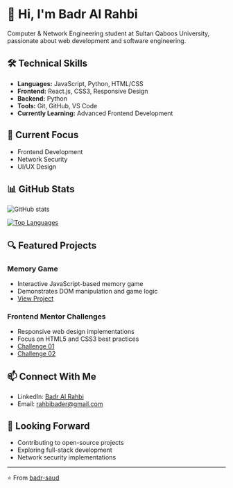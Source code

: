 # 👋 Hi, I'm Badr Al Rahbi

Computer & Network Engineering student at Sultan Qaboos University, passionate about web development and software engineering.

## 🛠 Technical Skills
- **Languages:** JavaScript, Python, HTML/CSS
- **Frontend:** React.js, CSS3, Responsive Design
- **Backend:** Python
- **Tools:** Git, GitHub, VS Code
- **Currently Learning:** Advanced Frontend Development

## 🎯 Current Focus
- Frontend Development
- Network Security
- UI/UX Design

## 📊 GitHub Stats

![GitHub stats](https://github-readme-stats.vercel.app/api?username=badr-saud&show_icons=true&theme=dark)

[![Top Languages](https://github-readme-stats.vercel.app/api/top-langs/?username=badr-saud&layout=compact&theme=dark)](https://github.com/badr-saud/github-readme-stats)

## 🔍 Featured Projects

### Memory Game
- Interactive JavaScript-based memory game
- Demonstrates DOM manipulation and game logic
- [View Project](https://github.com/badr-saud/memory-game)

### Frontend Mentor Challenges
- Responsive web design implementations
- Focus on HTML5 and CSS3 best practices
- [Challenge 01](https://github.com/badr-saud/Frontend-Mentor-Challenge-01)
- [Challenge 02](https://github.com/badr-saud/Frontend-Mentor-Challenge-02)

## 📫 Connect With Me
- LinkedIn: [Badr Al Rahbi](https://www.linkedin.com/in/badr-al-rahbi)
- Email: rahbibader@gmail.com

## 🌱 Looking Forward
- Contributing to open-source projects
- Exploring full-stack development
- Network security implementations

---
⭐️ From [badr-saud](https://github.com/badr-saud)
